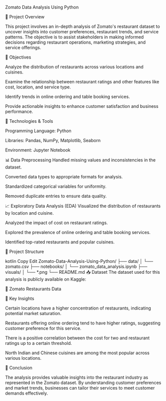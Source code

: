 Zomato Data Analysis Using Python

📌 Project Overview

This project involves an in-depth analysis of Zomato's restaurant dataset to uncover insights into customer preferences, restaurant trends, and service patterns. The objective is to assist stakeholders in making informed decisions regarding restaurant operations, marketing strategies, and service offerings.

🎯 Objectives

Analyze the distribution of restaurants across various locations and cuisines.

Examine the relationship between restaurant ratings and other features like cost, location, and service type.

Identify trends in online ordering and table booking services.

Provide actionable insights to enhance customer satisfaction and business performance.

🧰 Technologies & Tools

Programming Language: Python

Libraries: Pandas, NumPy, Matplotlib, Seaborn

Environment: Jupyter Notebook

📊 Data Preprocessing
Handled missing values and inconsistencies in the dataset.

Converted data types to appropriate formats for analysis.

Standardized categorical variables for uniformity.

Removed duplicate entries to ensure data quality.

📈 Exploratory Data Analysis (EDA)
Visualized the distribution of restaurants by location and cuisine.

Analyzed the impact of cost on restaurant ratings.

Explored the prevalence of online ordering and table booking services.

Identified top-rated restaurants and popular cuisines.

📂 Project Structure

kotlin
Copy
Edit
Zomato-Data-Analysis-Using-Python/
├── data/
│   └── zomato.csv
├── notebooks/
│   └── zomato_data_analysis.ipynb
├── visuals/
│   └── *.png
└── README.md
📥 Dataset
The dataset used for this analysis is publicly available on Kaggle:

🔗 Zomato Restaurants Data

📌 Key Insights

Certain locations have a higher concentration of restaurants, indicating potential market saturation.

Restaurants offering online ordering tend to have higher ratings, suggesting customer preference for this service.

There is a positive correlation between the cost for two and restaurant ratings up to a certain threshold.

North Indian and Chinese cuisines are among the most popular across various locations.

📝 Conclusion

The analysis provides valuable insights into the restaurant industry as represented in the Zomato dataset. By understanding customer preferences and market trends, businesses can tailor their services to meet customer demands effectively. 
